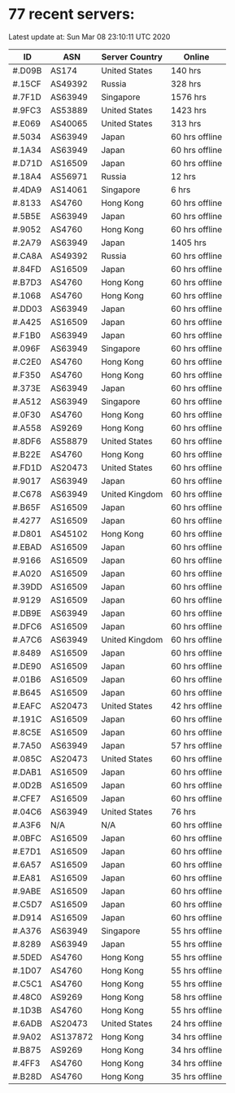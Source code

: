 # 77 recent servers:

Latest update at: Sun Mar 08 23:10:11 UTC 2020

| ID | ASN | Server Country | Online |
| -- | --- | -------------- | ------ |
| #.D09B | AS174 | United States | 140 hrs |
| #.15CF | AS49392 | Russia | 328 hrs |
| #.7F1D | AS63949 | Singapore | 1576 hrs |
| #.9FC3 | AS53889 | United States | 1423 hrs |
| #.E069 | AS40065 | United States | 313 hrs |
| #.5034 | AS63949 | Japan | 60 hrs offline |
| #.1A34 | AS63949 | Japan | 60 hrs offline |
| #.D71D | AS16509 | Japan | 60 hrs offline |
| #.18A4 | AS56971 | Russia | 12 hrs |
| #.4DA9 | AS14061 | Singapore | 6 hrs |
| #.8133 | AS4760 | Hong Kong | 60 hrs offline |
| #.5B5E | AS63949 | Japan | 60 hrs offline |
| #.9052 | AS4760 | Hong Kong | 60 hrs offline |
| #.2A79 | AS63949 | Japan | 1405 hrs |
| #.CA8A | AS49392 | Russia | 60 hrs offline |
| #.84FD | AS16509 | Japan | 60 hrs offline |
| #.B7D3 | AS4760 | Hong Kong | 60 hrs offline |
| #.1068 | AS4760 | Hong Kong | 60 hrs offline |
| #.DD03 | AS63949 | Japan | 60 hrs offline |
| #.A425 | AS16509 | Japan | 60 hrs offline |
| #.F1B0 | AS63949 | Japan | 60 hrs offline |
| #.096F | AS63949 | Singapore | 60 hrs offline |
| #.C2E0 | AS4760 | Hong Kong | 60 hrs offline |
| #.F350 | AS4760 | Hong Kong | 60 hrs offline |
| #.373E | AS63949 | Japan | 60 hrs offline |
| #.A512 | AS63949 | Singapore | 60 hrs offline |
| #.0F30 | AS4760 | Hong Kong | 60 hrs offline |
| #.A558 | AS9269 | Hong Kong | 60 hrs offline |
| #.8DF6 | AS58879 | United States | 60 hrs offline |
| #.B22E | AS4760 | Hong Kong | 60 hrs offline |
| #.FD1D | AS20473 | United States | 60 hrs offline |
| #.9017 | AS63949 | Japan | 60 hrs offline |
| #.C678 | AS63949 | United Kingdom | 60 hrs offline |
| #.B65F | AS16509 | Japan | 60 hrs offline |
| #.4277 | AS16509 | Japan | 60 hrs offline |
| #.D801 | AS45102 | Hong Kong | 60 hrs offline |
| #.EBAD | AS16509 | Japan | 60 hrs offline |
| #.9166 | AS16509 | Japan | 60 hrs offline |
| #.A020 | AS16509 | Japan | 60 hrs offline |
| #.39DD | AS16509 | Japan | 60 hrs offline |
| #.9129 | AS16509 | Japan | 60 hrs offline |
| #.DB9E | AS63949 | Japan | 60 hrs offline |
| #.DFC6 | AS16509 | Japan | 60 hrs offline |
| #.A7C6 | AS63949 | United Kingdom | 60 hrs offline |
| #.8489 | AS16509 | Japan | 60 hrs offline |
| #.DE90 | AS16509 | Japan | 60 hrs offline |
| #.01B6 | AS16509 | Japan | 60 hrs offline |
| #.B645 | AS16509 | Japan | 60 hrs offline |
| #.EAFC | AS20473 | United States | 42 hrs offline |
| #.191C | AS16509 | Japan | 60 hrs offline |
| #.8C5E | AS16509 | Japan | 60 hrs offline |
| #.7A50 | AS63949 | Japan | 57 hrs offline |
| #.085C | AS20473 | United States | 60 hrs offline |
| #.DAB1 | AS16509 | Japan | 60 hrs offline |
| #.0D2B | AS16509 | Japan | 60 hrs offline |
| #.CFE7 | AS16509 | Japan | 60 hrs offline |
| #.04C6 | AS63949 | United States | 76 hrs |
| #.A3F6 | N/A | N/A | 60 hrs offline |
| #.0BFC | AS16509 | Japan | 60 hrs offline |
| #.E7D1 | AS16509 | Japan | 60 hrs offline |
| #.6A57 | AS16509 | Japan | 60 hrs offline |
| #.EA81 | AS16509 | Japan | 60 hrs offline |
| #.9ABE | AS16509 | Japan | 60 hrs offline |
| #.C5D7 | AS16509 | Japan | 60 hrs offline |
| #.D914 | AS16509 | Japan | 60 hrs offline |
| #.A376 | AS63949 | Singapore | 55 hrs offline |
| #.8289 | AS63949 | Japan | 55 hrs offline |
| #.5DED | AS4760 | Hong Kong | 55 hrs offline |
| #.1D07 | AS4760 | Hong Kong | 55 hrs offline |
| #.C5C1 | AS4760 | Hong Kong | 55 hrs offline |
| #.48C0 | AS9269 | Hong Kong | 58 hrs offline |
| #.1D3B | AS4760 | Hong Kong | 55 hrs offline |
| #.6ADB | AS20473 | United States | 24 hrs offline |
| #.9A02 | AS137872 | Hong Kong | 34 hrs offline |
| #.B875 | AS9269 | Hong Kong | 34 hrs offline |
| #.4FF3 | AS4760 | Hong Kong | 34 hrs offline |
| #.B28D | AS4760 | Hong Kong | 35 hrs offline |

